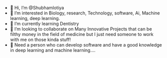 - 👋 Hi, I’m @Shubhamlotiya
- 👀 I’m interested in Biology, research, Technology, software, Ai, Machine learning, deep learning.
- 🌱 I’m currently learning Dentistry
- 💞️ I’m looking to collaborate on Many Innovative Projects that can be filthy money in the field of medicine but I just need someone to work with me on those kinda stuff!
- 👾 Need a person who can develop software and have a good knowledge in deep learning and machine learning….

<!---
Shubhamlotiya/Shubhamlotiya is a ✨ special ✨ repository because its `README.md` (this file) appears on your GitHub profile.
You can click the Preview link to take a look at your changes.
--->
